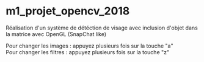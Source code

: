 # m1_projet_opencv_2018
Réalisation d'un système de détéction de visage avec inclusion d'objet dans la matrice avec OpenGL (SnapChat like)

Pour changer les images : appuyez plusieurs fois sur la touche "a" <br>
Pour changer les filtres : appuyez plusieurs fois sur la touche "z"

